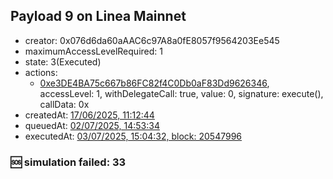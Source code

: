 ## Payload 9 on Linea Mainnet

- creator: 0x076d6da60aAAC6c97A8a0fE8057f9564203Ee545
- maximumAccessLevelRequired: 1
- state: 3(Executed)
- actions:
  - [0xe3DE4BA75c667b86FC82f4C0Db0aF83Dd9626346](https://lineascan.build/address/0xe3DE4BA75c667b86FC82f4C0Db0aF83Dd9626346), accessLevel: 1, withDelegateCall: true, value: 0, signature: execute(), callData: 0x
- createdAt: [17/06/2025, 11:12:44](https://lineascan.build/tx/0x5de30263bf2619371642137a1d86b747b352833052bd51565c8a2035edfa290e)
- queuedAt: [02/07/2025, 14:53:34](https://lineascan.build/tx/0xb5f83086e4fb27f56ab1c4df4c9964c494e4dac3d0fdcfb51bf174fb411a07fc)
- executedAt: [03/07/2025, 15:04:32, block: 20547996](https://lineascan.build/tx/0xde4ee592460889dad4d82da22bb6eac62818a65ce45cdbc2e1c2684c56e6b8a8)

### :sos: simulation failed: 33
